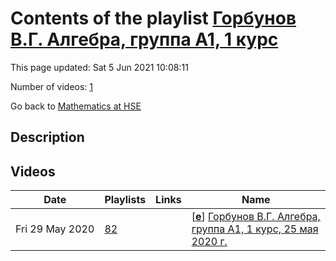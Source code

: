 # Contents of the playlist [Горбунов В.Г. Алгебра, группа А1, 1 курс](https://www.youtube.com/playlist?list=PLq3E5oubNNoAG6yJMLmR8Loi84IX4O-_N)

This page updated: Sat 5 Jun 2021 10:08:11

Number of videos: [1](#videos)

Go back to [Mathematics at HSE](../README.md)

## Description



## Videos

|Date|Playlists|Links|Name|
|---|---|---|---|
| Fri&nbsp;29&nbsp;May&nbsp;2020 | [82](../playlists/82 "Горбунов В.Г. Алгебра, группа А1, 1 курс") |  | [[**e**](https://studio.youtube.com/video/3-Sjlfo0GO0/edit "Edit")] [Горбунов В.Г. Алгебра, группа А1, 1 курс, 25 мая 2020 г.](https://www.youtube.com/watch?v=3-Sjlfo0GO0&list=PLq3E5oubNNoAG6yJMLmR8Loi84IX4O-_N) |
